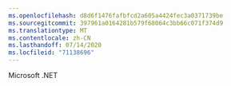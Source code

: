 ```yaml
---
ms.openlocfilehash: d8d6f1476fafbfcd2a605a4424fec3a0371739be
ms.sourcegitcommit: 397961a0164281b579f68064c3bb66c071f374d9
ms.translationtype: MT
ms.contentlocale: zh-CN
ms.lasthandoff: 07/14/2020
ms.locfileid: "71138696"
---
```

Microsoft .NET